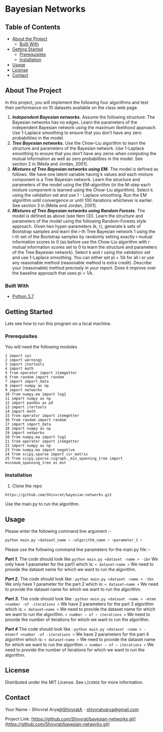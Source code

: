 # Bayesian Networks



## Table of Contents

* [About the Project](#about-the-project)
  * [Built With](#built-with)
* [Getting Started](#getting-started)
  * [Prerequisites](#prerequisites)
  * [Installation](#installation)
* [Usage](#usage)
* [License](#license)
* [Contact](#contact)



<!-- ABOUT THE PROJECT -->
## About The Project
In this project, you will implement the following four algorithms and test their performance on 10 datasets available on the class web page.
1. ***Independent Bayesian networks.***
Assume the following structure: The Bayesian networks has no edges. Learn the parameters of the independent Bayesian network using the maximum likelihood approach. Use 1-Laplace smoothing to ensure that you don’t have any zero probabilities in the model.
2. ***Tree Bayesian networks.***
Use the Chow-Liu algorithm to learn the structure and parameters of the Bayesian network. Use 1-Laplace smoothing to ensure that you don’t have any zeros when computing the mutual information as well as zero probabilities in the model. See section 2 in [Meila and Jordan, 2001].
3. ***Mixtures of Tree Bayesian networks using EM.***
The model is defined as follows. 
We have one latent variable having k values and each mixture component is a Tree Bayesian network. Learn the structure and parameters of the model using the EM-algorithm (in the M-step each mixture component is learned using the Chow-Liu algorithm). Select k using the validation set and use 1 - Laplace smoothing. Run the EM algorithm until convergence or until 100 iterations whichever is earlier. See section 3 in [Meila and Jordan, 2001].
4. ***Mixtures of Tree Bayesian networks using Random Forests.***
The model is defined as above (see Item (3)). Learn the structure and parameters of the model using the following Random-Forests style approach. Given two hyper-parameters (k, r), generate k sets of Bootstrap samples and learn the i-th Tree Bayesian network 1 using the i-th set of the Bootstrap samples by randomly setting exactly r mutual information scores to 0 (as before use the Chow-Liu algorithm with r mutual information scores set to 0 to learn the structure and parameters of the Tree Bayesian network). Select k and r using the validation set and use 1-Laplace smoothing. You can either set pi = 1/k for all i or use any reasonable method (reasonable method is
extra credit). Describe your (reasonable) method precisely in your report. Does it improve over the baseline approach that uses pi = 1/k.

### Built With

* [Python 3.7](https://www.python.org/downloads/release/python-370/)


## Getting Started

Lets see how to run this program on a local machine.

### Prerequisites

You will need the following modules 
```
1 import sys
2 import warnings 
3 import itertools 
4 import math
5 from operator import itemgetter 
6 from random import random 
7 import import_data 
8 import numpy as np 
9 import networkx
10 from numpy.ma import log2 
11 import numpy as np 
12 import pandas as pd 
13 import itertools 
14 import math
15 from operator import itemgetter 
16 from random import random 
17 import import_data 
18 import numpy as np 
19 import networkx
20 from numpy.ma import log2
21 from operator import itemgetter 
22 import numpy as np
23 from numpy.ma import negative
24 from scipy.sparse import csr_matrix 
25 from scipy.sparse.csgraph._min_spanning_tree import minimum_spanning_tree as mst
```
### Installation

1. Clone the repo
```sh
https://github.com/Shivvrat/bayesian-networks.git
```
Use the main.py to run the algorithm.


<!-- USAGE EXAMPLES -->
## Usage
Please enter the following command line argument :-
```sh
python main.py <dataset_name > <algorithm_name > <parameter_1 >
```
Please use the following command line parameters for the main.py file :-

***Part 1.*** The code should look like
```python main.py <dataset -name > -ibn```
We only have 1 parameter for the part1 which is: 
```< dataset−name >```
We need to provide the dataset name for which we want to run the algorithm.

***Part 2.*** The code should look like :
    ```python main.py <dataset -name > -tbn```
    We only have 1 parameter for the part 2 which is: 
    ```< dataset−name >``` 
    We need to provide the dataset name for which we want to run the algorithm.
    
***Part 3.*** The code should look like :
```python main.py <dataset -name > -mtem <number -of -iterations >```
We have 2 parameters for the part 3 algorithm which is: 
```< dataset−name >```
We need to provide the dataset name for which we want to run the algorithm. ```< number − of − iterations >```
We need to provide the number of iterations for which we want to run the algorithm.

***Part 4***  The code should look like :
```python main.py <dataset -name > -mtemrf <number -of -iterations >```
We have 2 parameters for the part 4 algorithm which is: 
```< dataset−name >```
We need to provide the dataset name for which we want to run the algorithm. ```< number − of − iterations >```
We need to provide the number of iterations for which we want to run the algorithm.

<!-- LICENSE -->
## License

Distributed under the MIT License. See `LICENSE` for more information.



<!-- CONTACT -->
## Contact

Your Name - Shivvrat Arya[@ShivvratA](https://twitter.com/ShivvratA) - shivvratvarya@gmail.com

Project Link: [https://github.com/Shivvrat/bayesian-networks.git](https://github.com/Shivvrat/bayesian-networks.git)



